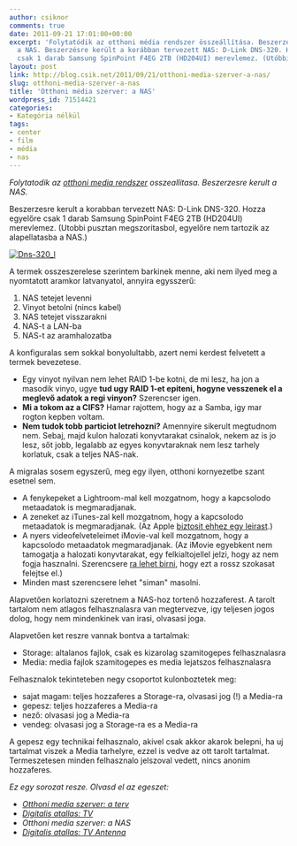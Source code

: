 ```yaml
---
author: csiknor
comments: true
date: 2011-09-21 17:01:00+00:00
excerpt: 'Folytatódik az otthoni média rendszer összeállítása. Beszerzésre került
  a NAS. Beszerzésre került a korábban tervezett NAS: D-Link DNS-320. Hozzá egyelőre
  csak 1 darab Samsung SpinPoint F4EG 2TB (HD204UI) merevlemez. (Utóbbi pusztán megszorításból...'
layout: post
link: http://blog.csik.net/2011/09/21/otthoni-media-szerver-a-nas/
slug: otthoni-media-szerver-a-nas
title: 'Otthoni média szerver: a NAS'
wordpress_id: 71514421
categories:
- Kategória nélkül
tags:
- center
- film
- média
- nas
---
```


_Folytatodik az [otthoni media rendszer](/otthoni-media-szerver-a-terv) osszeallitasa. Beszerzesre kerult a NAS._

Beszerzesre kerult a korabban tervezett NAS: D-Link DNS-320. Hozza egyelőre csak 1 darab Samsung SpinPoint F4EG 2TB (HD204UI) merevlemez. (Utobbi pusztan megszoritasbol, egyelőre nem tartozik az alapellatasba a NAS.)

[![Dns-320_l]({{site.baseurl}}/images/dns-320_l-scaled1000-w=300.jpg)]({{site.baseurl}}/images/dns-320_l-scaled1000.jpg)

A termek osszeszerelese szerintem barkinek menne, aki nem ilyed meg a nyomtatott aramkor latvanyatol, annyira egysszerű:

  1. NAS tetejet levenni
  2. Vinyot betolni (nincs kabel)
  3. NAS tetejet visszarakni
  4. NAS-t a LAN-ba
  5. NAS-t az aramhalozatba

A konfiguralas sem sokkal bonyolultabb, azert nemi kerdest felvetett a termek bevezetese.

  * Egy vinyot nyilvan nem lehet RAID 1-be kotni, de mi lesz, ha jon a masodik vinyo, ugye **tud ugy RAID 1-et epiteni, hogyne vesszenek el a meglevő adatok a regi vinyon?** Szerencser igen.
  * **Mi a tokom az a CIFS?** Hamar rajottem, hogy az a Samba, igy mar rogton kepben voltam.
  * **Nem tudok tobb particiot letrehozni?** Amennyire sikerult megtudnom nem. Sebaj, majd kulon halozati konyvtarakat csinalok, nekem az is jo lesz, sőt jobb, legalabb az egyes konyvtaraknak nem lesz tarhely korlatuk, csak a teljes NAS-nak.

A migralas sosem egyszerű, meg egy ilyen, otthoni kornyezetbe szant esetnel sem.

  * A fenykepeket a Lightroom-mal kell mozgatnom, hogy a kapcsolodo metaadatok is megmaradjanak.
  * A zeneket az iTunes-zal kell mozgatnom, hogy a kapcsolodo metaadatok is megmaradjanak. (Az Apple [biztosit ehhez egy leirast](http://carryflag.blogspot.com/2010/06/imovie-event-library-on-network-drive.html).)
  * A nyers videofelveteleimet iMovie-val kell mozgatnom, hogy a kapcsolodo metaadatok megmaradjanak. (Az iMovie egyebkent nem tamogatja a halozati konyvtarakat, egy felkialtojellel jelzi, hogy az nem fogja hasznalni. Szerencsere [ra lehet birni](http://carryflag.blogspot.com/2010/06/imovie-event-library-on-network-drive.html), hogy ezt a rossz szokasat felejtse el.)
  * Minden mast szerencsere lehet "siman" masolni.

Alapvetően korlatozni szeretnem a NAS-hoz tortenő hozzaferest. A tarolt tartalom nem atlagos felhasznalasra van megtervezve, igy teljesen jogos dolog, hogy nem mindenkinek van irasi, olvasasi joga.

Alapvetően ket reszre vannak bontva a tartalmak:

  * Storage: altalanos fajlok, csak es kizarolag szamitogepes felhasznalasra
  * Media: media fajlok szamitogepes es media lejatszos felhasznalasra

Felhasznalok tekinteteben negy csoportot kulonboztetek meg:

  * sajat magam: teljes hozzaferes a Storage-ra, olvasasi jog (!) a Media-ra
  * gepesz: teljes hozzaferes a Media-ra
  * nező: olvasasi jog a Media-ra
  * vendeg: olvasasi jog a Storage-ra es a Media-ra

A gepesz egy technikai felhasznalo, akivel csak akkor akarok belepni, ha uj tartalmat viszek a Media tarhelyre, ezzel is vedve az ott tarolt tartalmat. Termeszetesen minden felhasznalo jelszoval vedett, nincs anonim hozzaferes.

_Ez egy sorozat resze. Olvasd el az egeszet:_

  * [_Otthoni media szerver: a terv_](http://blog.csik.net/otthoni-media-szerver-a-terv)
  * [_Digitalis atallas: TV_](http://blog.csik.net/digitalis-atallas-tv)
  * _Otthoni media szerver: a NAS_
  * _[Digitalis atallas: TV Antenna](http://blog.csik.net/digitalis-atallas-tv-antenna)_
